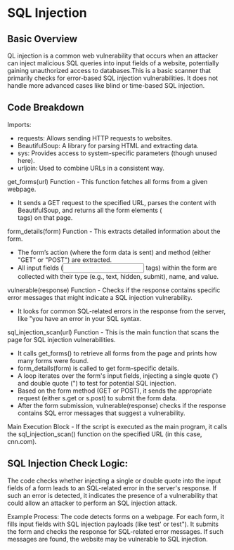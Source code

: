 # SQL Injection

## Basic Overview 
QL injection is a common web vulnerability that occurs when an attacker can inject malicious SQL queries into input fields of a website, potentially gaining unauthorized access to databases.This is a basic scanner that primarily checks for error-based SQL injection vulnerabilities. It does not handle more advanced cases like blind or time-based SQL injection.

## Code Breakdown 

Imports:

- requests: Allows sending HTTP requests to websites.
- BeautifulSoup: A library for parsing HTML and extracting data.
- sys: Provides access to system-specific parameters (though unused here).
- urljoin: Used to combine URLs in a consistent way.

 get_forms(url) Function - This function fetches all forms from a given webpage.
 - It sends a GET request to the specified URL, parses the content with BeautifulSoup, and returns all the form elements (<form> tags) on that page.

 form_details(form) Function - This extracts detailed information about the form.
 - The form’s action (where the form data is sent) and method (either "GET" or "POST") are extracted.
 - All input fields (<input> tags) within the form are collected with their type (e.g., text, hidden, submit), name, and value.

  vulnerable(response) Function - Checks if the response contains specific error messages that might indicate a SQL injection vulnerability.
  - It looks for common SQL-related errors in the response from the server, like "you have an error in your SQL syntax.

  sql_injection_scan(url) Function - This is the main function that scans the page for SQL injection vulnerabilities.
  - It calls get_forms() to retrieve all forms from the page and prints how many forms were found.
  - form_details(form) is called to get form-specific details.
  - A loop iterates over the form's input fields, injecting a single quote (') and double quote (") to test for potential SQL injection.
  - Based on the form method (GET or POST), it sends the appropriate request (either s.get or s.post) to submit the form data.
  - After the form submission, vulnerable(response) checks if the response contains SQL error messages that suggest a vulnerability.

  Main Execution Block - If the script is executed as the main program, it calls the sql_injection_scan() function on the specified URL (in this case, cnn.com).

  ## SQL Injection Check Logic:
  The code checks whether injecting a single or double quote into the input fields of a form leads to an SQL-related error in the server's response. If such an error is detected, it indicates the presence of a vulnerability that could allow an attacker to perform an SQL injection attack.
  
  Example Process:
  The code detects forms on a webpage.
  For each form, it fills input fields with SQL injection payloads (like test' or test").
  It submits the form and checks the response for SQL-related error messages.
  If such messages are found, the website may be vulnerable to SQL injection.
